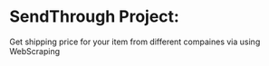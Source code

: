 # SendThrough Project:
Get shipping price for your item from different compaines via using WebScraping
